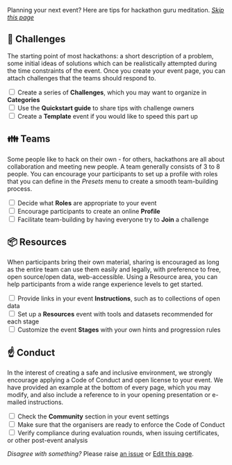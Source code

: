 Planning your next event? Here are tips for hackathon guru meditation. _[Skip this page](/event/new)_

## 🏁 Challenges

The starting point of most hackathons: a short description of a problem, some initial ideas of solutions which can be realistically attempted during the time constraints of the event. Once you create your event page, you can attach challenges that the teams should respond to.

<label><input type="checkbox"> Create a series of **Challenges**, which you may want to organize in **Categories**</label><br>
<label><input type="checkbox"> Use the **Quickstart guide** to share tips with challenge owners</label><br>
<label><input type="checkbox"> Create a **Template** event if you would like to speed this part up</label><br>

## 👪 Teams

Some people like to hack on their own - for others, hackathons are all about collaboration and meeting new people. A team generally consists of 3 to 8 people. You can encourage your participants to set up a profile with roles that you can define in the _Presets_ menu to create a smooth team-building process.

<label><input type="checkbox"> Decide what **Roles** are appropriate to your event </label><br>
<label><input type="checkbox"> Encourage participants to create an online **Profile** </label><br>
<label><input type="checkbox"> Facilitate team-building by having everyone try to **Join** a challenge </label><br>

## 📦 Resources

When participants bring their own material, sharing is encouraged as long as the entire team can use them easily and legally, with preference to free, open source/open data, web-accessible. Using a Resource area, you can help participants from a wide range experience levels to get started.

<label><input type="checkbox"> Provide links in your event **Instructions**, such as to collections of open data </label><br>
<label><input type="checkbox"> Set up a **Resources** event with tools and datasets recommended for each stage </label><br>
<label><input type="checkbox"> Customize the event **Stages** with your own hints and progression rules </label><br>

## ☝️ Conduct

In the interest of creating a safe and inclusive environment, we strongly encourage applying a Code of Conduct and open license to your event. We have provided an example at the bottom of every page, which you may modify, and also include a reference to in your opening presentation or e-mailed instructions.

<label><input type="checkbox"> Check the **Community** section in your event settings </label><br>
<label><input type="checkbox"> Make sure that the organisers are ready to enforce the Code of Conduct </label><br>
<label><input type="checkbox"> Verify compliance during evaluation rounds, when issuing certificates, or other post-event analysis </label><br>

_Disagree with something?_ Please raise [an issue](https://github.com/dribdat/dribdat/issues) or [Edit this page](https://github.com/dribdat/dribdat/blob/main/dribdat/templates/includes/eventstart.md).
